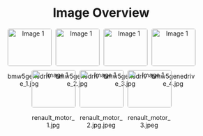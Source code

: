 <h1 style ="text-align: center;"> Image Overview </h1>
<div style="display: flex; flex-wrap: wrap; gap: 10px; justify-content: center;">
<div style="flex: 1 1 calc(33.333% - 20px); max-width: 100px; text-align: center;">
<img src="https://media.evkx.net/multimedia/technology/motors/wrsm/bmw5genedrive_1_xst.jpg" alt="Image 1" style="width: 100%; border: 1px solid #ddd; border-radius: 5px;">
<p>bmw5genedrive_1.jpg</p>
</div>
<div style="flex: 1 1 calc(33.333% - 20px); max-width: 100px; text-align: center;">
<img src="https://media.evkx.net/multimedia/technology/motors/wrsm/bmw5genedrive_2_xst.jpg" alt="Image 1" style="width: 100%; border: 1px solid #ddd; border-radius: 5px;">
<p>bmw5genedrive_2.jpg</p>
</div>
<div style="flex: 1 1 calc(33.333% - 20px); max-width: 100px; text-align: center;">
<img src="https://media.evkx.net/multimedia/technology/motors/wrsm/bmw5genedrive_3_xst.jpg" alt="Image 1" style="width: 100%; border: 1px solid #ddd; border-radius: 5px;">
<p>bmw5genedrive_3.jpg</p>
</div>
<div style="flex: 1 1 calc(33.333% - 20px); max-width: 100px; text-align: center;">
<img src="https://media.evkx.net/multimedia/technology/motors/wrsm/bmw5genedrive_4_xst.jpg" alt="Image 1" style="width: 100%; border: 1px solid #ddd; border-radius: 5px;">
<p>bmw5genedrive_4.jpg</p>
</div>
<div style="flex: 1 1 calc(33.333% - 20px); max-width: 100px; text-align: center;">
<img src="https://media.evkx.net/multimedia/technology/motors/wrsm/renault_motor_1_xst.jpg" alt="Image 1" style="width: 100%; border: 1px solid #ddd; border-radius: 5px;">
<p>renault_motor_1.jpg</p>
</div>
<div style="flex: 1 1 calc(33.333% - 20px); max-width: 100px; text-align: center;">
<img src="https://media.evkx.net/multimedia/technology/motors/wrsm/renault_motor_2.jpg_xst.jpeg" alt="Image 1" style="width: 100%; border: 1px solid #ddd; border-radius: 5px;">
<p>renault_motor_2.jpg.jpeg</p>
</div>
<div style="flex: 1 1 calc(33.333% - 20px); max-width: 100px; text-align: center;">
<img src="https://media.evkx.net/multimedia/technology/motors/wrsm/renault_motor_3_xst.jpeg" alt="Image 1" style="width: 100%; border: 1px solid #ddd; border-radius: 5px;">
<p>renault_motor_3.jpeg</p>
</div>
</div>
